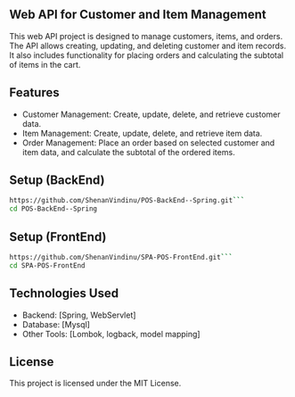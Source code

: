 ## Web API for Customer and Item Management
This web API project is designed to manage customers, items, and orders. The API allows creating, updating, and deleting customer and item records. It also includes functionality for placing orders and calculating the subtotal of items in the cart.

## Features
* Customer Management: Create, update, delete, and retrieve customer data.
* Item Management: Create, update, delete, and retrieve item data.
* Order Management: Place an order based on selected customer and item data, and calculate the subtotal of the ordered items.

## Setup (BackEnd)
```bash
https://github.com/ShenanVindinu/POS-BackEnd--Spring.git```
cd POS-BackEnd--Spring
```

## Setup (FrontEnd)
```bash
https://github.com/ShenanVindinu/SPA-POS-FrontEnd.git```
cd SPA-POS-FrontEnd
```

## Technologies Used
* Backend: [Spring, WebServlet]
* Database: [Mysql]
* Other Tools: [Lombok, logback, model mapping]

## License
This project is licensed under the MIT License.
